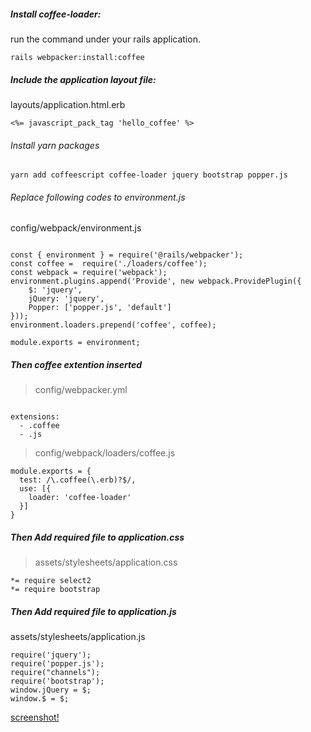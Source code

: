##### Install coffee-loader:

run the command under your rails application.

```
rails webpacker:install:coffee
```

##### Include the application layout file:
layouts/application.html.erb
```
<%= javascript_pack_tag 'hello_coffee' %>
```

###### Install yarn packages

```
yarn add coffeescript coffee-loader jquery bootstrap popper.js
```

###### Replace following codes to environment.js

config/webpack/environment.js
```

const { environment } = require('@rails/webpacker');
const coffee =  require('./loaders/coffee');
const webpack = require('webpack');
environment.plugins.append('Provide', new webpack.ProvidePlugin({
    $: 'jquery',
    jQuery: 'jquery',
    Popper: ['popper.js', 'default']
}));
environment.loaders.prepend('coffee', coffee);

module.exports = environment;
```

##### Then coffee extention inserted

> config/webpacker.yml
```

extensions:
  - .coffee
  - .js
```

> config/webpack/loaders/coffee.js
```
module.exports = {
  test: /\.coffee(\.erb)?$/,
  use: [{
    loader: 'coffee-loader'
  }]
}
```

##### Then Add required file to application.css

> assets/stylesheets/application.css
```
*= require select2
*= require bootstrap
```

##### Then Add required file to application.js

assets/stylesheets/application.js
```
require('jquery');
require('popper.js');
require("channels");
require('bootstrap');
window.jQuery = $;
window.$ = $;
```

[screenshot!](/)
